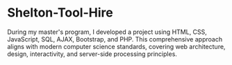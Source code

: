 # Shelton-Tool-Hire
During my master's program, I developed a project using HTML, CSS, JavaScript, SQL, AJAX, Bootstrap, and PHP. This comprehensive approach aligns with modern computer science standards, covering web architecture, design, interactivity, and server-side processing principles.
